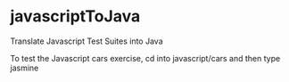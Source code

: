 # javascriptToJava
Translate Javascript Test Suites into Java

To test the Javascript cars exercise, cd into javascript/cars and then type jasmine
